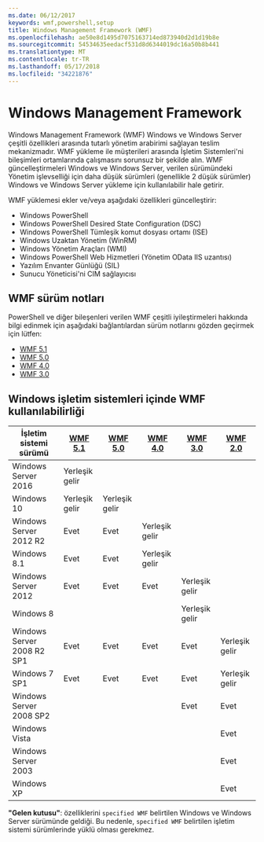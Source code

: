 ```yaml
---
ms.date: 06/12/2017
keywords: wmf,powershell,setup
title: Windows Management Framework (WMF)
ms.openlocfilehash: ae50e8d1495d7075163714ed873940d2d1d19b8e
ms.sourcegitcommit: 54534635eedacf531d8d6344019dc16a50b8b441
ms.translationtype: MT
ms.contentlocale: tr-TR
ms.lasthandoff: 05/17/2018
ms.locfileid: "34221876"
---
```

# <a name="windows-management-framework"></a>Windows Management Framework

Windows Management Framework (WMF) Windows ve Windows Server çeşitli özellikleri arasında tutarlı yönetim arabirimi sağlayan teslim mekanizmadır.
WMF yükleme ile müşterileri arasında İşletim Sistemleri'ni bileşimleri ortamlarında çalışmasını sorunsuz bir şekilde alın.
WMF güncelleştirmeleri Windows ve Windows Server, verilen sürümündeki Yönetim işlevselliği için daha düşük sürümleri (genellikle 2 düşük sürümler) Windows ve Windows Server yükleme için kullanılabilir hale getirir.

WMF yüklemesi ekler ve/veya aşağıdaki özellikleri güncelleştirir:

- Windows PowerShell
- Windows PowerShell Desired State Configuration (DSC)
- Windows PowerShell Tümleşik komut dosyası ortamı (ISE)
- Windows Uzaktan Yönetim (WinRM)
- Windows Yönetim Araçları (WMI)
- Windows PowerShell Web Hizmetleri (Yönetim OData IIS uzantısı)
- Yazılım Envanter Günlüğü (SIL)
- Sunucu Yöneticisi'ni CIM sağlayıcısı

## <a name="wmf-release-notes"></a>WMF sürüm notları

PowerShell ve diğer bileşenleri verilen WMF çeşitli iyileştirmeleri hakkında bilgi edinmek için aşağıdaki bağlantılardan sürüm notlarını gözden geçirmek için lütfen:

- [WMF 5.1](5.1/release-notes.md)
- [WMF 5.0](5.0/releasenotes.md)
- [WMF 4.0](https://download.microsoft.com/download/3/D/6/3D61D262-8549-4769-A660-230B67E15B25/Windows%20Management%20Framework%204%200%20Release%20Notes.docx)
- [WMF 3.0](https://download.microsoft.com/download/E/7/6/E76850B8-DA6E-4FF5-8CCE-A24FC513FD16/WMF%203%20Release%20Notes.docx)

## <a name="wmf-availability-across-windows-operating-systems"></a>Windows işletim sistemleri içinde WMF kullanılabilirliği

| İşletim sistemi sürümü | [WMF 5.1](https://aka.ms/wmf51download) | [WMF 5.0](https://aka.ms/wmf5download) | [WMF 4.0](https://aka.ms/wmf4download) |  [WMF 3.0](https://aka.ms/wmf3download) | [WMF 2.0](https://aka.ms/wmf2download) |
| ------------------------ | ----------- | ----------- | ----------- | ------------ |  ------------- |
| Windows Server 2016 | Yerleşik gelir |  |  |  |  |
| Windows 10 | Yerleşik gelir | Yerleşik gelir  | | | |
| Windows Server 2012 R2| Evet | Evet | Yerleşik gelir |  |  |
| Windows 8.1 | Evet | Evet |  Yerleşik gelir |  |  |
| Windows Server 2012 | Evet | Evet | Evet |  Yerleşik gelir | |
| Windows 8 |  |  |  | Yerleşik gelir | |
| Windows Server 2008 R2 SP1 | Evet | Evet | Evet |  Evet| Yerleşik gelir |
| Windows 7 SP1  | Evet | Evet | Evet | Evet | Yerleşik gelir |
| Windows Server 2008 SP2 | | | | Evet | Evet |
| Windows Vista | | | | | Evet |
| Windows Server 2003| | | |  | Evet |
| Windows XP | | | |  | Evet |

**"Gelen kutusu"**: özelliklerini `specified WMF` belirtilen Windows ve Windows Server sürümünde geldiği.
Bu nedenle, `specified WMF` belirtilen işletim sistemi sürümlerinde yüklü olması gerekmez.
